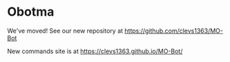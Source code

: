 # Obotma
We've moved! See our new repository at https://github.com/clevs1363/MO-Bot

New commands site is at https://clevs1363.github.io/MO-Bot/
